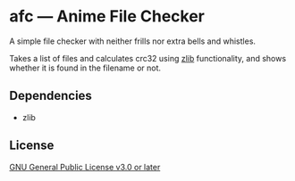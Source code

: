 # afc — Anime File Checker

A simple file checker with neither frills nor extra bells and whistles.

Takes a list of files and calculates crc32 using [zlib](http://zlib.net/) functionality,
and shows whether it is found in the filename or not.

## Dependencies

- zlib

## License

[GNU General Public License v3.0 or later](https://spdx.org/licenses/GPL-3.0-or-later.html)
